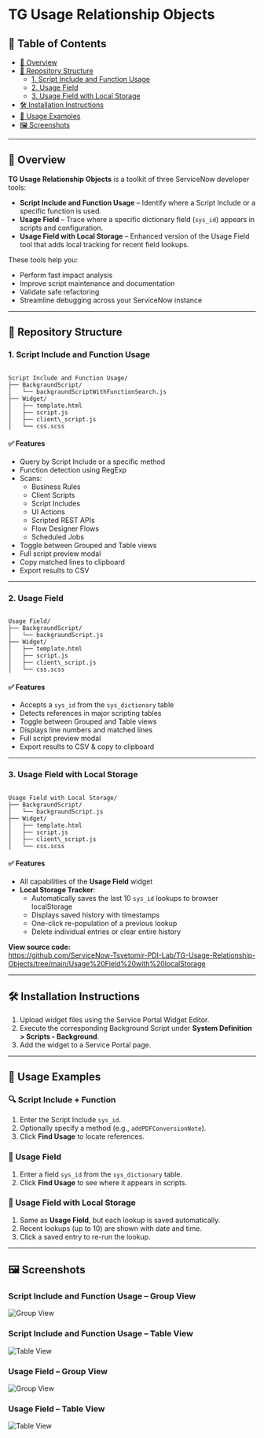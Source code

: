 # TG Usage Relationship Objects

## 📁 Table of Contents

- [📖 Overview](#overview)
- [📁 Repository Structure](#repository-structure)
  - [1. Script Include and Function Usage](#1-script-include-and-function-usage)
  - [2. Usage Field](#2-usage-field)
  - [3. Usage Field with Local Storage](#3-usage-field-with-local-storage)
- [🛠️ Installation Instructions](#installation-instructions)
- [🚀 Usage Examples](#usage-examples)
- [🖼️ Screenshots](#screenshots)

---

## 📖 Overview

**TG Usage Relationship Objects** is a toolkit of three ServiceNow developer tools:

- **Script Include and Function Usage** – Identify where a Script Include or a specific function is used.  
- **Usage Field** – Trace where a specific dictionary field (`sys_id`) appears in scripts and configuration.  
- **Usage Field with Local Storage** – Enhanced version of the Usage Field tool that adds local tracking for recent field lookups.  

These tools help you:

- Perform fast impact analysis  
- Improve script maintenance and documentation  
- Validate safe refactoring  
- Streamline debugging across your ServiceNow instance  

---

## 📁 Repository Structure

### 1. Script Include and Function Usage

```

Script Include and Function Usage/
├── BackgraundScript/
│   └── backgraundScriptWithFunctionSearch.js
├── Widget/
│   ├── template.html
│   ├── script.js
│   ├── client\_script.js
│   └── css.scss

```

#### ✅ Features

- Query by Script Include or a specific method  
- Function detection using RegExp  
- Scans:
  - Business Rules  
  - Client Scripts  
  - Script Includes  
  - UI Actions  
  - Scripted REST APIs  
  - Flow Designer Flows  
  - Scheduled Jobs  
- Toggle between Grouped and Table views  
- Full script preview modal  
- Copy matched lines to clipboard  
- Export results to CSV  

---

### 2. Usage Field

```

Usage Field/
├── BackgraundScript/
│   └── backgraundScript.js
├── Widget/
│   ├── template.html
│   ├── script.js
│   ├── client\_script.js
│   └── css.scss

```

#### ✅ Features

- Accepts a `sys_id` from the `sys_dictionary` table  
- Detects references in major scripting tables  
- Toggle between Grouped and Table views  
- Displays line numbers and matched lines  
- Full script preview modal  
- Export results to CSV & copy to clipboard  

---

### 3. Usage Field with Local Storage

```

Usage Field with Local Storage/
├── BackgraundScript/
│   └── backgraundScript.js
├── Widget/
│   ├── template.html
│   ├── script.js
│   ├── client\_script.js
│   └── css.scss

```

#### ✅ Features

- All capabilities of the **Usage Field** widget  
- **Local Storage Tracker**:
  - Automatically saves the last 10 `sys_id` lookups to browser localStorage  
  - Displays saved history with timestamps  
  - One-click re-population of a previous lookup  
  - Delete individual entries or clear entire history  

**View source code:**  
<https://github.com/ServiceNow-Tsvetomir-PDI-Lab/TG-Usage-Relationship-Objects/tree/main/Usage%20Field%20with%20localStorage>

---

## 🛠️ Installation Instructions

1. Upload widget files using the Service Portal Widget Editor.  
2. Execute the corresponding Background Script under **System Definition > Scripts - Background**.  
3. Add the widget to a Service Portal page.  

---

## 🚀 Usage Examples

### 🔍 Script Include + Function

1. Enter the Script Include `sys_id`.  
2. Optionally specify a method (e.g., `addPDFConversionNote`).  
3. Click **Find Usage** to locate references.  

### 📘 Usage Field

1. Enter a field `sys_id` from the `sys_dictionary` table.  
2. Click **Find Usage** to see where it appears in scripts.  

### 💾 Usage Field with Local Storage

1. Same as **Usage Field**, but each lookup is saved automatically.  
2. Recent lookups (up to 10) are shown with date and time.  
3. Click a saved entry to re-run the lookup.  

---

## 🖼️ Screenshots

### Script Include and Function Usage – Group View  
![Group View](https://github.com/ServiceNow-Tsvetomir-PDI-Lab/TG-Usage-Relationship-Objects/raw/main/Images/Script%20Include%20and%20Function%20Usage%20Group%20Mode.png)

### Script Include and Function Usage – Table View  
![Table View](https://github.com/ServiceNow-Tsvetomir-PDI-Lab/TG-Usage-Relationship-Objects/raw/main/Images/Script%20Include%20and%20Function%20Usage%20Table%20Mode.png)

### Usage Field – Group View  
![Group View](https://github.com/ServiceNow-Tsvetomir-PDI-Lab/TG-Usage-Relationship-Objects/raw/main/Images/Usage%20Field%20Group%20Mode.png)

### Usage Field – Table View  
![Table View](https://github.com/ServiceNow-Tsvetomir-PDI-Lab/TG-Usage-Relationship-Objects/raw/main/Images/Usage%20Field%20Table%20Mode.png)
```
